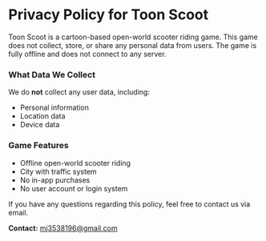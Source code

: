 # Privacy Policy for Toon Scoot

Toon Scoot is a cartoon-based open-world scooter riding game. This game does not collect, store, or share any personal data from users. The game is fully offline and does not connect to any server.

### What Data We Collect
We do **not** collect any user data, including:
- Personal information
- Location data
- Device data

### Game Features
- Offline open-world scooter riding
- City with traffic system
- No in-app purchases
- No user account or login system

If you have any questions regarding this policy, feel free to contact us via email.

**Contact:** mj3538196@gmail.com
